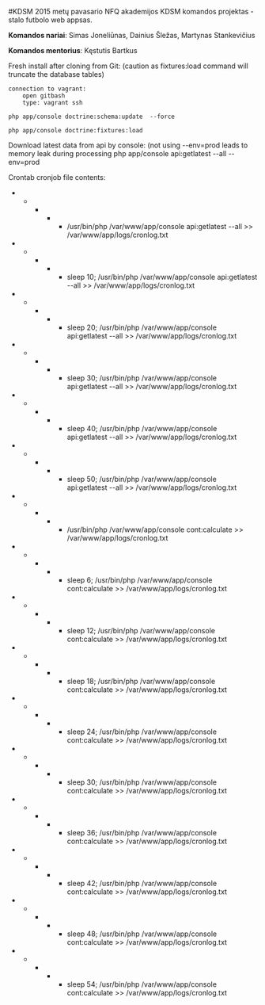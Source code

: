 #KDSM
2015 metų pavasario NFQ akademijos KDSM komandos projektas - stalo futbolo web appsas.

__Komandos nariai__: Simas Joneliūnas, Dainius Šležas, Martynas Stankevičius

__Komandos mentorius__: Kęstutis Bartkus

Fresh install after cloning from Git: (caution as fixtures:load command will truncate the database tables)

    connection to vagrant:
        open gitbash
        type: vagrant ssh

    php app/console doctrine:schema:update  --force

    php app/console doctrine:fixtures:load

Download latest data from api by console: (not using --env=prod leads to memory leak during processing
php app/console api:getlatest --all --env=prod


Crontab cronjob file contents:
* * * * * /usr/bin/php /var/www/app/console api:getlatest --all >> /var/www/app/logs/cronlog.txt
* * * * * sleep 10; /usr/bin/php /var/www/app/console api:getlatest --all >> /var/www/app/logs/cronlog.txt
* * * * * sleep 20; /usr/bin/php /var/www/app/console api:getlatest --all >> /var/www/app/logs/cronlog.txt
* * * * * sleep 30; /usr/bin/php /var/www/app/console api:getlatest --all >> /var/www/app/logs/cronlog.txt
* * * * * sleep 40; /usr/bin/php /var/www/app/console api:getlatest --all >> /var/www/app/logs/cronlog.txt
* * * * * sleep 50; /usr/bin/php /var/www/app/console api:getlatest --all >> /var/www/app/logs/cronlog.txt
* * * * * /usr/bin/php /var/www/app/console cont:calculate >> /var/www/app/logs/cronlog.txt
* * * * * sleep 6; /usr/bin/php /var/www/app/console cont:calculate >> /var/www/app/logs/cronlog.txt
* * * * * sleep 12; /usr/bin/php /var/www/app/console cont:calculate >> /var/www/app/logs/cronlog.txt
* * * * * sleep 18; /usr/bin/php /var/www/app/console cont:calculate >> /var/www/app/logs/cronlog.txt
* * * * * sleep 24; /usr/bin/php /var/www/app/console cont:calculate >> /var/www/app/logs/cronlog.txt
* * * * * sleep 30; /usr/bin/php /var/www/app/console cont:calculate >> /var/www/app/logs/cronlog.txt
* * * * * sleep 36; /usr/bin/php /var/www/app/console cont:calculate >> /var/www/app/logs/cronlog.txt
* * * * * sleep 42; /usr/bin/php /var/www/app/console cont:calculate >> /var/www/app/logs/cronlog.txt
* * * * * sleep 48; /usr/bin/php /var/www/app/console cont:calculate >> /var/www/app/logs/cronlog.txt
* * * * * sleep 54; /usr/bin/php /var/www/app/console cont:calculate >> /var/www/app/logs/cronlog.txt
